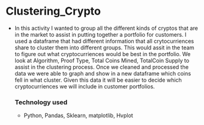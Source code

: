 # Clustering_Crypto

* In this activity I wanted to group all the different kinds of cryptos that are in the market to assist in putting together a portfolio for customers. I used a dataframe that had different information that all crytocurriences share to cluster them into different groups. 
  This would assit in the team to figure out what cryptocurriences would be best in the portfolio. We look at Algorithm, Proof Type, Total Coins Mined, TotalCoin Supply to assist in the clustering process. 
  Once we cleaned and processed the data we were able to graph and show in a new dataframe which coins fell in what cluster. 
  Given this data it will be easier to decide which cryptocurriences we will include in customer portfolios.
  
  ### Technology used
  * Python, Pandas, Sklearn, matplotlib, Hvplot
